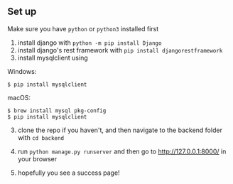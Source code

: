 ## Set up

Make sure you have `python` or `python3` installed first

1. install django with `python -m pip install Django`
2. install django's rest framework with `pip install djangorestframework`
3. install mysqlclient using

Windows:
```
$ pip install mysqlclient 
```

macOS:
```
$ brew install mysql pkg-config
$ pip install mysqlclient
```

3. clone the repo if you haven't, and then navigate to the backend folder with `cd backend`

4. run `python manage.py runserver` and then go to http://127.0.0.1:8000/ in your browser

5. hopefully you see a success page!
